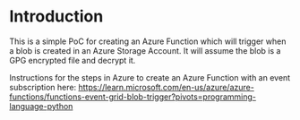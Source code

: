# Introduction

This is a simple PoC for creating an Azure Function which will trigger when a blob is created in an Azure Storage Account.
It will assume the blob is a GPG encrypted file and decrypt it.

Instructions for the steps in Azure to create an Azure Function with an event subscription here: https://learn.microsoft.com/en-us/azure/azure-functions/functions-event-grid-blob-trigger?pivots=programming-language-python
